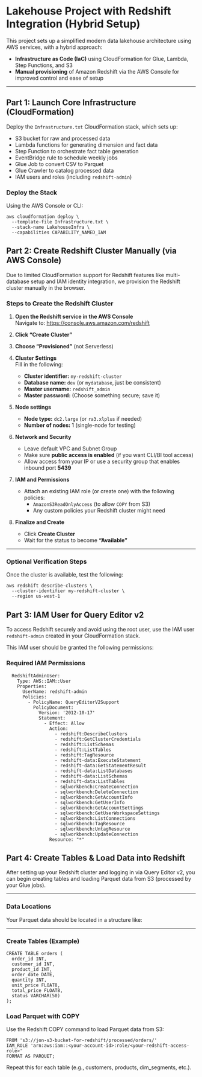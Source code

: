 # Lakehouse Project with Redshift Integration (Hybrid Setup)

This project sets up a simplified modern data lakehouse architecture using AWS services, with a hybrid approach:

- **Infrastructure as Code (IaC)** using CloudFormation for Glue, Lambda, Step Functions, and S3  
- **Manual provisioning** of Amazon Redshift via the AWS Console for improved control and ease of setup

---

## Part 1: Launch Core Infrastructure (CloudFormation)

Deploy the `Infrastructure.txt` CloudFormation stack, which sets up:

- S3 bucket for raw and processed data  
- Lambda functions for generating dimension and fact data  
- Step Function to orchestrate fact table generation  
- EventBridge rule to schedule weekly jobs  
- Glue Job to convert CSV to Parquet  
- Glue Crawler to catalog processed data  
- IAM users and roles (including `redshift-admin`)

### Deploy the Stack

Using the AWS Console or CLI:

```
aws cloudformation deploy \
  --template-file Infrastructure.txt \
  --stack-name LakehouseInfra \
  --capabilities CAPABILITY_NAMED_IAM
```

## Part 2: Create Redshift Cluster Manually (via AWS Console)

Due to limited CloudFormation support for Redshift features like multi-database setup and IAM identity integration, we provision the Redshift cluster manually in the browser.

### Steps to Create the Redshift Cluster

1. **Open the Redshift service in the AWS Console**  
   Navigate to: https://console.aws.amazon.com/redshift

2. **Click “Create Cluster”**

3. **Choose “Provisioned”** (not Serverless)

4. **Cluster Settings**  
   Fill in the following:
   - **Cluster identifier:** `my-redshift-cluster`
   - **Database name:** `dev` (or `mydatabase`, just be consistent)
   - **Master username:** `redshift_admin`
   - **Master password:** (Choose something secure; save it)

5. **Node settings**
   - **Node type:** `dc2.large` (or `ra3.xlplus` if needed)
   - **Number of nodes:** 1 (single-node for testing)

6. **Network and Security**
   - Leave default VPC and Subnet Group
   - Make sure **public access is enabled** (if you want CLI/BI tool access)
   - Allow access from your IP or use a security group that enables inbound port **5439**

7. **IAM and Permissions**
   - Attach an existing IAM role (or create one) with the following policies:
     - `AmazonS3ReadOnlyAccess` (to allow `COPY` from S3)
     - Any custom policies your Redshift cluster might need

8. **Finalize and Create**
   - Click **Create Cluster**
   - Wait for the status to become **“Available”**

---

### Optional Verification Steps

Once the cluster is available, test the following:

```
aws redshift describe-clusters \
  --cluster-identifier my-redshift-cluster \
  --region us-west-1
```

## Part 3: IAM User for Query Editor v2

To access Redshift securely and avoid using the root user, use the IAM user `redshift-admin` created in your CloudFormation stack.

This IAM user should be granted the following permissions:

### Required IAM Permissions

```
  RedshiftAdminUser:
    Type: AWS::IAM::User
    Properties:
      UserName: redshift-admin
      Policies:
        - PolicyName: QueryEditorV2Support
          PolicyDocument:
            Version: '2012-10-17'
            Statement:
              - Effect: Allow
                Action:
                  - redshift:DescribeClusters
                  - redshift:GetClusterCredentials
                  - redshift:ListSchemas
                  - redshift:ListTables
                  - redshift:TagResource
                  - redshift-data:ExecuteStatement
                  - redshift-data:GetStatementResult
                  - redshift-data:ListDatabases
                  - redshift-data:ListSchemas
                  - redshift-data:ListTables
                  - sqlworkbench:CreateConnection
                  - sqlworkbench:DeleteConnection
                  - sqlworkbench:GetAccountInfo
                  - sqlworkbench:GetUserInfo
                  - sqlworkbench:GetAccountSettings
                  - sqlworkbench:GetUserWorkspaceSettings
                  - sqlworkbench:ListConnections
                  - sqlworkbench:TagResource
                  - sqlworkbench:UntagResource
                  - sqlworkbench:UpdateConnection
                Resource: "*"
```

## Part 4: Create Tables & Load Data into Redshift

After setting up your Redshift cluster and logging in via Query Editor v2, you can begin creating tables and loading Parquet data from S3 (processed by your Glue jobs).

---

### Data Locations

Your Parquet data should be located in a structure like:


---

### Create Tables (Example)

```
CREATE TABLE orders (
  order_id INT,
  customer_id INT,
  product_id INT,
  order_date DATE,
  quantity INT,
  unit_price FLOAT8,
  total_price FLOAT8,
  status VARCHAR(50)
);
```

### Load Parquet with COPY

Use the Redshift COPY command to load Parquet data from S3:

```
FROM 's3://jon-s3-bucket-for-redshift/processed/orders/'
IAM_ROLE 'arn:aws:iam::<your-account-id>:role/<your-redshift-access-role>'
FORMAT AS PARQUET;
```

Repeat this for each table (e.g., customers, products, dim_segments, etc.).